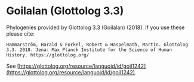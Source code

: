 # Goilalan (Glottolog 3.3)

Phylogenies provided by Glottolog 3.3 (Goilalan) (2018). If you use these please cite:

```
Hammarström, Harald & Forkel, Robert & Haspelmath, Martin. Glottolog 3.3. 2018. Jena: Max Planck Institute for the Science of Human History. https://glottolog.org/
```

See  [https://glottolog.org/resource/languoid/id/goil1242](https://glottolog.org/resource/languoid/id/goil1242).

